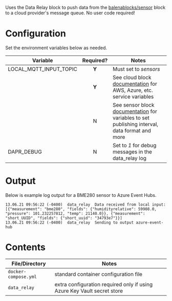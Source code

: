Uses the Data Relay block to push data from the [balenablocks/sensor](https://github.com/balenablocks/sensor) block to a cloud provider's message queue. No user code required!

# Configuration
Set the environment variables below as needed.

| Variable | Required? | Notes |
| -------- | :-------: |------ |
| LOCAL_MQTT_INPUT_TOPIC | **Y** | Must set to _sensors_ |
|  | **Y** | See cloud block [documentation](https://stupefied-johnson-ee1062.netlify.app/docs/message-queues) for AWS, Azure, etc. service variables |
| | N | See sensor block [documentation](https://github.com/balenablocks/sensor#readme) for variables to set publishing interval, data format and more |
| DAPR_DEBUG | N | Set to _1_ for debug messages in the data_relay log |


# Output
Below is example log output for a BME280 sensor to Azure Event Hubs.

```
13.06.21 09:56:22 (-0400)  data_relay  Data received from local input: [{"measurement": "bme280", "fields": {"humidityrelative": 59908.0, "pressure": 101.232257812, "temp": 21140.0}}, {"measurement": "short_UUID", "fields": {"short_uuid": "34793e7"}}]
13.06.21 09:56:22 (-0400)  data_relay  Sending to output azure-event-hub
```

# Contents

| File/Directory | Notes |
| -------------- | ----- |
| `docker-compose.yml` | standard container configuration file |
| `data_relay`| extra configuration required only if using Azure Key Vault secret store |
